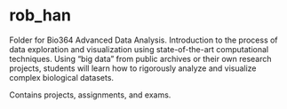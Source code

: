 # rob_han

Folder for Bio364 Advanced Data Analysis. 
Introduction to the process of data exploration and visualization using state-of-the-art computational
techniques. Using “big data” from public archives or their own research projects, students will learn how
to rigorously analyze and visualize complex biological datasets.

Contains projects, assignments, and exams.
